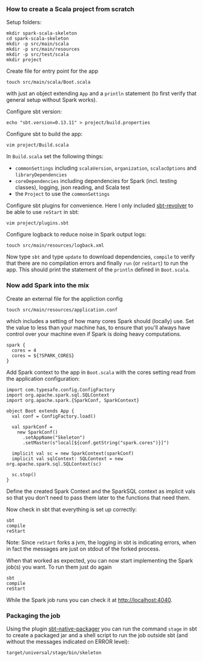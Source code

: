 ### How to create a Scala project from scratch

Setup folders:
```
mkdir spark-scala-skeleton
cd spark-scala-skeleton
mkdir -p src/main/scala
mkdir -p src/main/resources
mkdir -p src/test/scala
mkdir project
```

Create file for entry point for the app
```
touch src/main/scala/Boot.scala
```
with just an object extending `App` and a `println` statement (to first verify that general setup without Spark works). 

Configure sbt version:
```
echo "sbt.version=0.13.11" > project/build.properties
```

Configure sbt to build the app:
```
vim project/Build.scala
```
In `Build.scala` set the following things:
* `commonSettings` including `scalaVersion`, `organization`, `scalacOptions` and `libraryDependencies`
* `coreDependencies` including dependencies for Spark (incl. testing classes), logging, json reading, and Scala test
* the `Project` to use the `commonSettings`

Configure sbt plugins for convenience. 
Here I only included [sbt-revolver](https://github.com/spray/sbt-revolver) to be able to use `reStart` in sbt:
```
vim project/plugins.sbt
```

Configure logback to reduce noise in Spark output logs:
```
touch src/main/resources/logback.xml
```

Now type `sbt` and type `update` to download dependencies, 
`compile` to verify that there are no compilation errors and finally
`run` (or `reStart`) to run the app.
This should print the statement of the `println` defined in `Boot.scala`.

### Now add Spark into the mix

Create an external file for the appliction config
```
touch src/main/resources/application.conf
```
which includes a setting of how many cores Spark should (locally) use.
Set the value to less than your machine has, to ensure that you'll always
have control over your machine even if Spark is doing heavy computations.
```
spark {
  cores = 4
  cores = ${?SPARK_CORES}
}
```

Add Spark context to the app in `Boot.scala` with the cores setting read from the application configuration:
```
import com.typesafe.config.ConfigFactory
import org.apache.spark.sql.SQLContext
import org.apache.spark.{SparkConf, SparkContext}

object Boot extends App {
  val conf = ConfigFactory.load()

  val sparkConf =
    new SparkConf()
      .setAppName("Skeleton")
      .setMaster(s"local[${conf.getString("spark.cores")}]")

  implicit val sc = new SparkContext(sparkConf)
  implicit val sqlContext: SQLContext = new org.apache.spark.sql.SQLContext(sc)
  
  sc.stop()
}
```

Define the created Spark Context and the SparkSQL context as implicit vals so that you don't need to pass them later
to the functions that need them.

Now check in sbt that everything is set up correctly:
```
sbt
compile
reStart
```

Note: Since `reStart` forks a jvm, the logging in sbt is indicating errors, when in fact 
the messages are just on stdout of the forked process. 

When that worked as expected, you can now start implementing the Spark job(s) you want. To run them just do again 
```
sbt
compile
reStart
```

While the Spark job runs you can check it at [http://localhost:4040](http://localhost:4040).


### Packaging the job 

Using the plugin [sbt-native-packager](https://github.com/sbt/sbt-native-packager) you can run the command 
`stage` in sbt to create a packaged jar and a shell script to run the job outside sbt (and without the messages
indicated on ERROR level): 
```
target/universal/stage/bin/skeleton
```